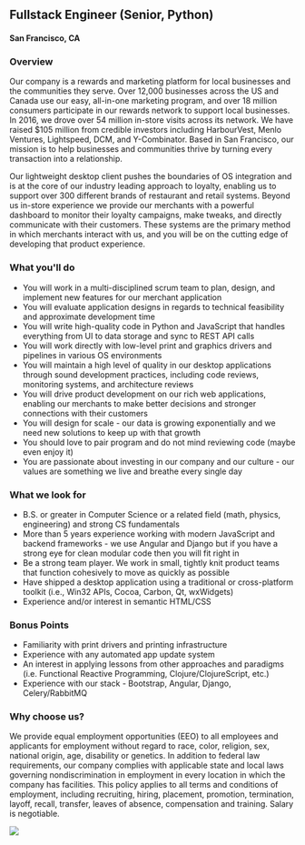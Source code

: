 ## Fullstack Engineer (Senior, Python) 
#### San Francisco, CA

### Overview
Our company is a rewards and marketing platform for local businesses and the communities they serve. Over 12,000 businesses across the US and Canada use our easy, all-in-one marketing program, and over 18 million consumers participate in our rewards network to support local businesses. In 2016, we drove over 54 million in-store visits across its network. We have raised $105 million from credible investors including HarbourVest, Menlo Ventures, Lightspeed, DCM, and Y-Combinator. Based in San Francisco, our mission is to help businesses and communities thrive by turning every transaction into a relationship.

Our lightweight desktop client pushes the boundaries of OS integration and is at the core of our industry leading approach to loyalty, enabling us to support over 300 different brands of restaurant and retail systems. Beyond us in-store experience we provide our merchants with a powerful dashboard to monitor their loyalty campaigns, make tweaks, and directly communicate with their customers. These systems are the primary method in which merchants interact with us, and you will be on the cutting edge of developing that product experience.

### What you'll do
+ You will work in a multi-disciplined scrum team to plan, design, and implement new features for our merchant application
+ You will evaluate application designs in regards to technical feasibility and approximate development time
+ You will write high-quality code in Python and JavaScript that handles everything from UI to data storage and sync to REST API calls
+ You will work directly with low-level print and graphics drivers and pipelines in various OS environments
+ You will maintain a high level of quality in our desktop applications through sound development practices, including code reviews, monitoring systems, and architecture reviews
+ You will drive product development on our rich web applications, enabling our merchants to make better decisions and stronger connections with their customers
+ You will design for scale - our data is growing exponentially and we need new solutions to keep up with that growth
+ You should love to pair program and do not mind reviewing code (maybe even enjoy it)
+ You are passionate about investing in our company and our culture - our values are something we live and breathe every single day

### What we look for
+ B.S. or greater in Computer Science or a related field (math, physics, engineering) and strong CS fundamentals
+ More than 5 years experience working with modern JavaScript and backend frameworks - we use Angular and Django but if you have a strong eye for clean modular code then you will fit right in
+ Be a strong team player. We work in small, tightly knit product teams that function cohesively to move as quickly as possible
+ Have shipped a desktop application using a traditional or cross-platform toolkit (i.e., Win32 APIs, Cocoa, Carbon, Qt, wxWidgets)
+ Experience and/or interest in semantic HTML/CSS

### Bonus Points
+ Familiarity with print drivers and printing infrastructure
+ Experience with any automated app update system
+ An interest in applying lessons from other approaches and paradigms (i.e. Functional Reactive Programming, Clojure/ClojureScript, etc.)
+ Experience with our stack - Bootstrap, Angular, Django, Celery/RabbitMQ

### Why choose us?
We provide equal employment opportunities (EEO) to all employees and applicants for employment without regard to race, color, religion, sex, national origin, age, disability or genetics. In addition to federal law requirements, our company complies with applicable state and local laws governing nondiscrimination in employment in every location in which the company has facilities. This policy applies to all terms and conditions of employment, including recruiting, hiring, placement, promotion, termination, layoff, recall, transfer, leaves of absence, compensation and training.
Salary is negotiable.


[<img src="https://dabuttonfactory.com/button.png?t=Apply&f=Calibri-Bold&ts=24&tc=fff&tshs=1&tshc=000&hp=20&vp=8&c=5&bgt=gradient&bgc=3d85c6&ebgc=073763">](https://localhost:3000/users/auth/github?job_id=rml2zvn0yxjz-fullstack-engineer-senior-python/)
